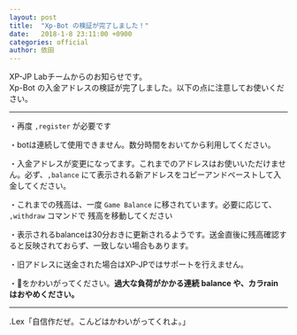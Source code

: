```yaml
---
layout: post
title:  "Xp-Bot の検証が完了しました！"
date:   2018-1-8 23:11:00 +0900
categories: official
author: 依田
---  
```

XP-JP Labチームからのお知らせです。  
Xp-Bot の入金アドレスの検証が完了しました。以下の点に注意してお使いください。  

<hr>

・再度 `,register` が必要です  

・botは連続して使用できません。数分時間をおいてから利用してください。  

・入金アドレスが変更になってます。これまでのアドレスはお使いいただけません。必ず、`,balance` にて表示される新アドレスをコピーアンドペーストして入金してください。  

・これまでの残高は、一度 `Game Balance` に移されています。必要に応じて、 `,withdraw` コマンドで 残高を移動してください  

・表示されるbalanceは30分おきに更新されるようです。送金直後に残高確認すると反映されておらず、一致しない場合もあります。  

・旧アドレスに送金された場合はXP-JPではサポートを行えません。  

・🐹をかわいがってください。**過大な負荷がかかる連続 balance や、カラrain はおやめください。**  

<hr>

.Lex「自信作だぜ。こんどはかわいがってくれよ。」  
